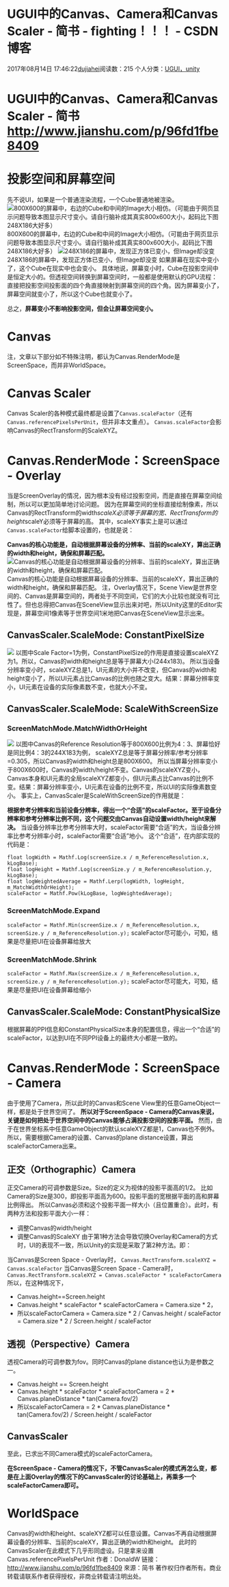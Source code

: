 # UGUI中的Canvas、Camera和Canvas Scaler - 简书 - fighting！！！ - CSDN博客
2017年08月14日 17:46:22[dujiahei](https://me.csdn.net/dujiahei)阅读数：215
个人分类：[UGUI，unity](https://blog.csdn.net/dujiahei/article/category/7100179)
# UGUI中的Canvas、Camera和Canvas Scaler - 简书 http://www.jianshu.com/p/96fd1fbe8409
# 投影空间和屏幕空间
先不说UI，如果是一个普通渲染流程，一个Cube普通地被渲染。
![800X600的屏幕中，右边的Cube和中间的Image大小相仿。（可能由于网页显示问题导致本图显示尺寸变小。请自行脑补成其真实800x600大小，起码比下图248X186大好多）](http://upload-images.jianshu.io/upload_images/55056-9c3216bc38db33a0.png?imageView2/2/w/1240/q/100)
800X600的屏幕中，右边的Cube和中间的Image大小相仿。（可能由于网页显示问题导致本图显示尺寸变小。请自行脑补成其真实800x600大小，起码比下图248X186大好多）
![248X186的屏幕中，发现正方体已变小，但Image却没变](http://upload-images.jianshu.io/upload_images/55056-9bda15b996219428.png?imageView2/2/w/1240/q/100)
248X186的屏幕中，发现正方体已变小，但Image却没变
如果屏幕在现实中变小了，这个Cube在现实中也会变小。
具体地说，屏幕变小时，Cube在投影空间中是恒定大小的。但透视空间转换到屏幕空间时，一般都是使用默认的GPU流程：直接把投影空间投影面的四个角直接映射到屏幕空间的四个角。因为屏幕变小了，屏幕空间就变小了，所以这个Cube也就变小了。
> 
总之，**屏幕变小不影响投影空间，但会让屏幕空间变小。**
# Canvas
注，文章以下部分如不特殊注明，都认为Canvas.RenderMode是ScreenSpace，而并非WorldSpace。
# Canvas Scaler
Canvas Scaler的各种模式最终都是设置了`Canvas.scaleFactor`（还有`Canvas.referencePixelsPerUnit`，但并非本文重点）。
`Canvas.scaleFactor`会影响Canvas的RectTransform的ScaleXYZ。
# Canvas.RenderMode：ScreenSpace - Overlay
当是ScreenOverlay的情况，因为根本没有经过投影空间，而是直接在屏幕空间绘制，所以可以更加简单地讨论问题。
因为在屏幕空间的坐标直接绘制像素，所以Canvas的RectTransform的width*scaleX必须等于屏幕的宽、RectTransform的height*scaleY必须等于屏幕的高。
其中，scaleXY事实上是可以通过`Canvas.scaleFactor`给脚本设置的，也就是说：
> 
**Canvas的核心功能是，自动根据屏幕设备的分辨率、当前的scaleXY，算出正确的width和height，确保和屏幕匹配。**
![Canvas的核心功能是自动根据屏幕设备的分辨率、当前的scaleXY，算出正确的width和height，确保和屏幕匹配。](http://upload-images.jianshu.io/upload_images/55056-3381c3e354910485.png?imageView2/2/w/1240/q/100)
Canvas的核心功能是自动根据屏幕设备的分辨率、当前的scaleXY，算出正确的width和height，确保和屏幕匹配。
注，Overlay情况下，Scene View是世界空间的、Canvas是屏幕空间的，两者处于不同空间，它们的大小比较也就没有可比性了。但也总得把Canvas在SceneView显示出来对吧，所以Unity这里的Editor实现是，屏幕空间1像素等于世界空间1米地把Canvas在SceneView显示出来。
## CanvasScaler.ScaleMode: ConstantPixelSize
![](http://upload-images.jianshu.io/upload_images/55056-87a60861ec64c646.png?imageView2/2/w/1240/q/100)
以图中Scale Factor=1为例，ConstantPixelSize的作用是直接设置scaleXYZ为1。所以，Canvas的width和height总是等于屏幕大小(244x183)。
所以当设备分辨率变小时，scaleXYZ总是1，UI元素的大小并不改变，但Canvas的width和height变小了，所以UI元素占比Canvas的比例也随之变大。结果：屏幕分辨率变小，UI元素在设备的实际像素数不变，也就大小不变。
## CanvasScaler.ScaleMode: ScaleWithScreenSize
### ScreenMatchMode.MatchWidthOrHeight
![](http://upload-images.jianshu.io/upload_images/55056-c7bf3c3a5de56214.png?imageView2/2/w/1240/q/100)
以图中Canvas的Reference Resolution等于800X600比例为4：3、屏幕恰好是同比例4：3的244X183为例，
scaleXYZ总是等于屏幕分辨率/参考分辨率=0.305，所以Canvas的width和height总是800X600。
所以当屏幕分辨率变小于800X600时，Canvas的width/height不变。Canvas的scaleXYZ变小，Canvas本身和UI元素的全局scaleXYZ都变小，但UI元素占比Canvas的比例不变。结果：屏幕分辨率变小，UI元素在设备的比例不变，所以UI的实际像素数变小。
事实上，CanvasScaler是ScaleWithScreenSize的作用就是：
> 
**根据参考分辨率和当前设备分辨率，得出一个“合适”的scaleFactor。至于设备分辨率和参考分辨率比例不同，这个问题交由Canvas自动设置width/height来解决。**
当设备分辨率比参考分辨率大时，scaleFactor需要“合适”的大，当设备分辨率比参考分辨率小时，scaleFactor需要“合适”地小。
这个“合适”，在内部实现的代码是：
```
float logWidth = Mathf.Log(screenSize.x / m_ReferenceResolution.x, kLogBase);
float logHeight = Mathf.Log(screenSize.y / m_ReferenceResolution.y, kLogBase);
float logWeightedAverage = Mathf.Lerp(logWidth, logHeight, m_MatchWidthOrHeight);
scaleFactor = Mathf.Pow(kLogBase, logWeightedAverage);
```
### ScreenMatchMode.Expand
`scaleFactor = Mathf.Min(screenSize.x / m_ReferenceResolution.x, screenSize.y / m_ReferenceResolution.y);`
scaleFactor尽可能小，可知，结果是尽量把UI在设备屏幕给放大
### ScreenMatchMode.Shrink
`scaleFactor = Mathf.Max(screenSize.x / m_ReferenceResolution.x, screenSize.y / m_ReferenceResolution.y);`
scaleFactor尽可能大，可知，结果是尽量把UI在设备屏幕给缩小
## CanvasScaler.ScaleMode: ConstantPhysicalSize
根据屏幕的PPI信息和ConstantPhysicalSize本身的配置信息，得出一个“合适”的scaleFactor，以达到UI在不同PPI设备上的最终大小都是一致的。
# Canvas.RenderMode：ScreenSpace - Camera
由于使用了Camera，所以此时的Canvas和Scene View里的任意GameObject一样，都是处于世界空间了。
**所以对于ScreenSpace - Camera的Canvas来说，关键是如何把处于世界空间中的Canvas能够占满投影空间的投影平面。**
然而，由于在世界坐标系中任意GameObject的默认scaleXYZ都是1，Canvas也不例外。所以，需要根据Camera的设置、Canvas的plane distance设置，算出scaleFactorCamera出来。
## 正交（Orthographic）Camera
正交Camera的可调参数是Size。Size的定义为视体的投影平面高的1/2。 比如Camera的Size是300，即投影平面高为600。投影平面的宽根据平面的高和屏幕比例得出。
所以Canvas必须和这个投影平面一样大小（且位置重合）。此时，有两种方法和投影平面大小一样：
- 调整Canvas的width/height
- 调整Canvas的ScaleXY
由于第1种方法会导致切换Overlay和Camera的方式时，UI的表现不一致，所以Unity的实现是采取了第2种方法。即：
> 
当Canvas是Screen Space - Overlay时，
`Canvas.RectTransform.scaleXYZ = Canvas.scaleFactor`
当Canvas是Screen Space - Camera时，
`Canvas.RectTransform.scaleXYZ = Canvas.scaleFactor * scaleFactorCamera`
所以，在这种情况下，
- Canvas.height==Screen.height
- Canvas.height * scaleFactor * scaleFactorCamera = Camera.size * 2，
- 所以scaleFactorCamera = Camera.size * 2 / Canvas.height / scaleFactor = Camera.size * 2 / Screen.height / scaleFactor
## 透视（Perspective）Camera
透视Camera的可调参数为fov。同时Canvas的plane distance也认为是参数之一。
- Canvas.height == Screen.height
- Canvas.height * scaleFactor * scaleFactorCamera = 2 * Canvas.planeDistance * tan(Camera.fov/2)
- 所以scaleFactorCamera = 2 * Canvas.planeDistance * tan(Camera.fov/2) / Screen.height / scaleFactor
## CanvasScaler
至此，已求出不同Camera模式的scaleFactorCamera。
> 
**在ScreenSpace - Camera的情况下，不管CanvasScaler的模式再怎么变，都是在上面Overlay的情况下的CanvasScaler的讨论基础上，再乘多一个scaleFactorCamera即可。**
# WorldSpace
Canvas的width和height、scaleXYZ都可以任意设置。Canvas不再自动根据屏幕设备的分辨率、当前的scaleXY，算出正确的width和height。
此时的CanvasScaler在此模式下几乎形同虚设。只是拿来设置Canvas.referencePixelsPerUnit
作者：DonaldW
链接：http://www.jianshu.com/p/96fd1fbe8409
來源：简书
著作权归作者所有。商业转载请联系作者获得授权，非商业转载请注明出处。
